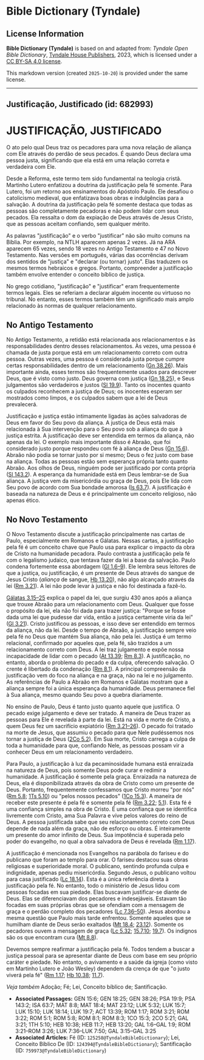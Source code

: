 # Bible Dictionary (Tyndale)

## License Information

**Bible Dictionary (Tyndale)** is based on and adapted from: _Tyndale Open Bible Dictionary_, [Tyndale House Publishers](https://tyndaleopenresources.com/), 2023, which is licensed under a [CC BY-SA 4.0 license](https://creativecommons.org/licenses/by-sa/4.0/legalcode.en).

This markdown version (created `2025-10-20`) is provided under the same license.



--------------------------------

## Justificação, Justificado (id: 682993)

JUSTIFICAÇÃO, JUSTIFICADO
=========================

O ato pelo qual Deus traz os pecadores para uma nova relação de aliança com Ele através do perdão de seus pecados. É quando Deus declara uma pessoa justa, significando que ela está em uma relação correta e verdadeira com Ele.

Desde a Reforma, este termo tem sido fundamental na teologia cristã. Martinho Lutero enfatizou a doutrina da justificação pela fé somente. Para Lutero, foi um retorno aos ensinamentos do Apóstolo Paulo. Ele desafiou o catolicismo medieval, que enfatizava boas obras e indulgências para a salvação. A doutrina da justificação pela fé somente destaca que todas as pessoas são completamente pecadoras e não podem lidar com seus pecados. Ela ressalta o dom da expiação de Deus através de Jesus Cristo, que as pessoas aceitam confiando, sem qualquer mérito.

As palavras "justificação" e o verbo "justificar" não são muito comuns na Bíblia. Por exemplo, na NTLH aparecem apenas 2 vezes. Já na ARA aparecem 65 vezes, sendo 18 vezes no Antigo Testamento e 47 no Novo Testamento. Nas versões em português, várias das ocorrências derivam dos sentidos de "justiça" e "declarar (ou tornar) justo". Elas traduzem os mesmos termos hebraicos e gregos. Portanto, compreender a justificação também envolve entender o conceito bíblico de justiça.

No grego cotidiano, "justificação" e "justificar" eram frequentemente termos legais. Eles se referiam a declarar alguém inocente ou virtuoso no tribunal. No entanto, esses termos também têm um significado mais amplo relacionado às normas de qualquer relacionamento.

No Antigo Testamento
--------------------

No Antigo Testamento, a retidão está relacionada aos relacionamentos e às responsabilidades dentro desses relacionamentos. Às vezes, uma pessoa é chamada de justa porque está em um relacionamento correto com outra pessoa. Outras vezes, uma pessoa é considerada justa porque cumpre certas responsabilidades dentro de um relacionamento ([Gn 38\.26](https://ref.ly/Gen38:26)). Mais importante ainda, esses termos são frequentemente usados para descrever Deus, que é visto como justo. Deus governa com justiça ([Gn 18\.25](https://ref.ly/Gen18:25)), e Seus julgamentos são verdadeiros e justos ([Sl 19\.9](https://ref.ly/Ps19:9)). Tanto os inocentes quanto os culpados reconhecem a justiça de Deus; os inocentes esperam ser mostrados como limpos, e os culpados sabem que a lei de Deus prevalecerá.

Justificação e justiça estão intimamente ligadas às ações salvadoras de Deus em favor do Seu povo da aliança. A justiça de Deus está mais relacionada à Sua intervenção para o Seu povo sob a aliança do que à justiça estrita. A justificação deve ser entendida em termos da aliança, não apenas da lei. O exemplo mais importante disso é Abraão, que foi considerado justo porque respondeu com fé à aliança de Deus ([Gn 15\.6](https://ref.ly/Gen15:6)). Abraão não podia se tornar justo por si mesmo; Deus o fez justo com base na aliança. Todas as pessoas estão sem esperança própria tanto quanto Abraão. Aos olhos de Deus, ninguém pode ser justificado por conta própria ([Sl 143\.2](https://ref.ly/Ps143:2)). A esperança da humanidade está em Deus lembrar\-se de Sua aliança. A justiça vem da misericórdia ou graça de Deus, pois Ele lida com Seu povo de acordo com Sua bondade amorosa ([Is 63\.7](https://ref.ly/Isa63:7)). A justificação é baseada na natureza de Deus e é principalmente um conceito religioso, não apenas ético.

No Novo Testamento
------------------

O Novo Testamento discute a justificação principalmente nas cartas de Paulo, especialmente em Romanos e Gálatas. Nessas cartas, a justificação pela fé é um conceito chave que Paulo usa para explicar o impacto da obra de Cristo na humanidade pecadora. Paulo contrasta a justificação pela fé com o legalismo judaico, que tentava fazer da lei a base da salvação. Paulo condena fortemente essa abordagem ([Gl 1\.6–9](https://ref.ly/Gal1:6-Gal1:9)). Ele lembra seus leitores de que a justiça, ou justificação, é um presente de Deus através do sangue de Jesus Cristo (*aliança* de sangue, [Hb 13\.20](https://ref.ly/Heb13:20)), não algo alcançado através da lei ([Rm 3\.21](https://ref.ly/Rom3:21)). A lei não pode levar à justiça e não foi destinada a fazê\-lo.

[Gálatas 3\.15–25](https://ref.ly/Gal3:15-Gal3:25) explica o papel da lei, que surgiu 430 anos após a aliança que trouxe Abraão para um relacionamento com Deus. Qualquer que fosse o propósito da lei, ela não foi dada para trazer justiça: "Porque se fosse dada uma lei que pudesse dar vida, então a justiça certamente viria da lei" ([Gl 3\.21](https://ref.ly/Gal3:21)). Cristo justificou as pessoas, e isso deve ser entendido em termos da aliança, não da lei. Desde o tempo de Abraão, a justificação sempre veio pela fé no Deus que mantém Sua aliança, não pela lei. Justiça é um termo relacional, confirmado por aqueles que, pela fé, são trazidos a um relacionamento correto com Deus. A lei traz julgamento e expõe nossa incapacidade de lidar com o pecado ([At 13\.39](https://ref.ly/Acts13:39); [Rm 8\.3](https://ref.ly/Rom8:3)). A justificação, no entanto, aborda o problema do pecado e da culpa, oferecendo salvação. O crente é libertado da condenação ([Rm 8\.1](https://ref.ly/Rom8:1)). A principal compreensão da justificação vem do foco na aliança e na graça, não na lei e no julgamento. As referências de Paulo a Abraão em Romanos e Gálatas mostram que a aliança sempre foi a única esperança da humanidade. Deus permanece fiel à Sua aliança, mesmo quando Seu povo a quebra diariamente.

No ensino de Paulo, Deus é tanto justo quanto aquele que justifica. O pecado exige julgamento e deve ser tratado. A maneira de Deus trazer as pessoas para Ele é revelada à parte da lei. Está na vida e morte de Cristo, a quem Deus fez um sacrifício expiatório ([Rm 3\.21–26](https://ref.ly/Rom3:21-Rom3:26)). O pecado foi tratado na morte de Jesus, que assumiu o pecado para que Nele pudéssemos nos tornar a justiça de Deus ([2Co 5\.2](https://ref.ly/2Cor5:21)). Em Sua morte, Cristo carrega a culpa de toda a humanidade para que, confiando Nele, as pessoas possam vir a conhecer Deus em um relacionamento verdadeiro.

Para Paulo, a justificação à luz da pecaminosidade humana está enraizada na natureza de Deus, pois somente Deus pode curar e redimir a humanidade. A justificação é somente pela graça. Enraizada na natureza de Deus, ela é disponibilizada através da obra de Cristo como um presente de Deus. Portanto, frequentemente confessamos que Cristo morreu "por nós" ([Rm 5\.8](https://ref.ly/Rom5:8); [1Ts 5\.10](https://ref.ly/1Thess5:10)) ou "pelos nossos pecados" ([1Co 15\.3](https://ref.ly/1Cor15:3)). A maneira de receber este presente é pela fé e somente pela fé ([Rm 3\.22](https://ref.ly/Rom3:22); [5\.1](https://ref.ly/Rom5:1)). Esta fé é uma confiança simples na obra de Cristo. É uma confiança que se identifica livremente com Cristo, ama Sua Palavra e vive pelos valores do reino de Deus. A pessoa justificada sabe que seu relacionamento correto com Deus depende de nada além da graça, não de esforço ou obras. É inteiramente um presente do amor infinito de Deus. Sua impotência é superada pelo poder do evangelho, no qual a obra salvadora de Deus é revelada ([Rm 1\.17](https://ref.ly/Rom1:17)).

A justificação é mencionada nos Evangelhos na parábola do fariseu e do publicano que foram ao templo para orar. O fariseu destacou suas obras religiosas e superioridade moral. O publicano, sentindo profunda culpa e indignidade, apenas pediu misericórdia. Segundo Jesus, o publicano voltou para casa justificado ([Lc 18\.14](https://ref.ly/Luke18:14)). Esta é a única referência direta à justificação pela fé. No entanto, todo o ministério de Jesus lidou com pessoas focadas em sua piedade. Elas buscavam justificar\-se diante de Deus. Elas se diferenciavam dos pecadores e indesejáveis. Estavam tão focadas em suas próprias obras que se ofendiam com a mensagem de graça e o perdão completo dos pecadores ([Lc 7\.36–50](https://ref.ly/Luke7:36-Luke7:50)). Jesus abordou a mesma questão que Paulo mais tarde enfrentou. Somente aqueles que se humilham diante de Deus serão exaltados ([Mt 18\.4](https://ref.ly/Matt18:4); [23\.12](https://ref.ly/Matt23:12)). Somente os pecadores ouvem a mensagem de graça ([Lc 5\.32](https://ref.ly/Luke5:32); [15\.7,10](https://ref.ly/Luke15:7); [19\.7](https://ref.ly/Luke19:7)). Os indignos são os que encontram cura ([Mt 8\.8](https://ref.ly/Matt8:8)).

Devemos sempre reafirmar a justificação pela fé. Todos tendem a buscar a justiça pessoal para se apresentar diante de Deus com base em seu próprio caráter e piedade. No entanto, o avivamento e a saúde da igreja (como visto em Martinho Lutero e João Wesley) dependem da crença de que "o justo viverá pela fé" ([Rm 1\.17](https://ref.ly/Rom1:17); [Hb 10\.38](https://ref.ly/Heb10:38); [11\.7](https://ref.ly/Heb11:7)).

*Veja também* Adoção; Fé; Lei, Conceito bíblico de; Santificação.

* **Associated Passages:** GEN 15:6; GEN 18:25; GEN 38:26; PSA 19:9; PSA 143:2; ISA 63:7; MAT 8:8; MAT 18:4; MAT 23:12; LUK 5:32; LUK 15:7; LUK 15:10; LUK 18:14; LUK 19:7; ACT 13:39; ROM 1:17; ROM 3:21; ROM 3:22; ROM 5:1; ROM 5:8; ROM 8:1; ROM 8:3; 1CO 15:3; 2CO 5:21; GAL 3:21; 1TH 5:10; HEB 10:38; HEB 11:7; HEB 13:20; GAL 1:6–GAL 1:9; ROM 3:21–ROM 3:26; LUK 7:36–LUK 7:50; GAL 3:15–GAL 3:25
* **Associated Articles:** Fé (ID: `125258@TyndaleBibleDictionary`); Lei, Conceito Bíblico De (ID: `124394@TyndaleBibleDictionary`); Santificação (ID: `759973@TyndaleBibleDictionary`)

